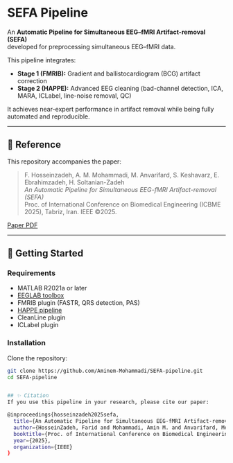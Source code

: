 # SEFA Pipeline

An **Automatic Pipeline for Simultaneous EEG–fMRI Artifact-removal (SEFA)**  
developed for preprocessing simultaneous EEG–fMRI data.  

This pipeline integrates:
- **Stage 1 (FMRIB):** Gradient and ballistocardiogram (BCG) artifact correction  
- **Stage 2 (HAPPE):** Advanced EEG cleaning (bad-channel detection, ICA, MARA, ICLabel, line-noise removal, QC)

It achieves near-expert performance in artifact removal while being fully automated and reproducible.

---

## 📖 Reference
This repository accompanies the paper:  

> F. Hosseinzadeh, A. M. Mohammadi, M. Anvarifard, S. Keshavarz, E. Ebrahimzadeh, H. Soltanian-Zadeh  
> *An Automatic Pipeline for Simultaneous EEG-fMRI Artifact-removal (SEFA)*  
> Proc. of International Conference on Biomedical Engineering (ICBME 2025), Tabriz, Iran. IEEE ©2025.  

[Paper PDF](./docs/IEEE.pdf)  

---

## 🚀 Getting Started

### Requirements
- MATLAB R2021a or later  
- [EEGLAB toolbox](https://sccn.ucsd.edu/eeglab/)  
- FMRIB plugin (FASTR, QRS detection, PAS)  
- [HAPPE pipeline](https://github.com/labcognition/HAPPE)  
- CleanLine plugin  
- ICLabel plugin  

### Installation
Clone the repository:
```bash
git clone https://github.com/Aminem-Mohammadi/SEFA-pipeline.git
cd SEFA-pipeline


## ✨ Citation
If you use this pipeline in your research, please cite our paper:

@inproceedings{hosseinzadeh2025sefa,
  title={An Automatic Pipeline for Simultaneous EEG-fMRI Artifact-removal (SEFA)},
  author={HosseinZadeh, Farid and Mohammadi, Amin M. and Anvarifard, Mehrdad and Keshavarz, Sasan and Ebrahimzadeh, Elias and Soltanian-Zadeh, Hamid},
  booktitle={Proc. of International Conference on Biomedical Engineering (ICBME)},
  year={2025},
  organization={IEEE}
}
